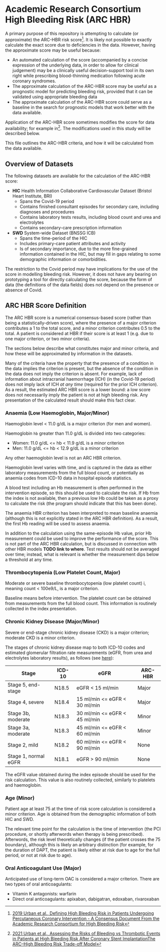 # Academic Research Consortium High Bleeding Risk (ARC HBR)

A primary purpose of this repository is attempting to calculate (or approximate) the ARC-HBR risk score[^1]. It is likely not possible to exactly calculate the exact score due to deficiencies in the data. However, having the approximate score may be useful because:
* An automated calculation of the score (accompanied by a concise expression of the underlying data, in order to allow for clinical judgement) may be a clinically useful decision-support tool in its own right while prescribing blood-thinning medication following acute coronary syndromes.
* The approximate calculation of the ARC-HBR score may be useful as a prognostic model for predicting bleeding risk, provided that it can be validated using appropriate bleeding data
* The approximate calculation of the ARC-HBR score could serve as a baseline in the search for prognostic models that work better with the data available.

Application of the ARC-HBR score sometimes modifies the score for data availability; for example in[^2]. The modifications used in this study will be described below.

This file outlines the ARC-HBR criteria, and how it will be calculated from the data available.

## Overview of Datasets

The following datasets are available for the calculation of the ARC-HBR score:
* **HIC** Health Information Collaborative Cardiovascular Dataset (Bristol Heart Institute, BRI)
    * Spans the Covid-19 period
    * Contains finished consultant episodes for secondary care, including diagnoses and procedures
    * Contains laboratory tests results, including blood count and urea and electrolytes
    * Contains secondary-care prescription information 
* **SWD** System-wide Dataset (BNSSG ICB)
    * Spans the time-period of the HIC
    * Includes primary-care patient attributes and activity
    * Is of secondary importance, due to the more fine-grained information contained in the HIC, but may fill in gaps relating to some demographic information or comorbidities.

The restriction to the Covid period may have implications for the use of the score in modelling bleeding risk. However, it does not have any bearing on prototyping a tool for directly calculating the score, because the form of data (the definitions of the data fields) does not depend on the presence or absence of Covid.

## ARC HBR Score Definition

The ARC HBR score is a numerical consensus-based score (rather than being a statistically-driven score), where the presence of a major criterion contributes a 1 to the total score, and a minor criterion contributes 0.5 to the total. A patient is considered at HBR if their score is at least 1 (e.g. due to one major criterion, or two minor criteria).

The sections below describe what constitutes major and minor criteria, and how these will be approximated by information in the datasets.

Many of the criteria have the property that the presence of a condition in the data implies the criterion is present, but the absence of the condition in the data does not imply the criterion is absent. For example, lack of information about intracranial haemorrhage (ICH) (in the Covid-19 period) does not imply lack of ICH *at any time* (required for the prior ICH criterion). As a result, the estimated ARC HBR score is a lower bound: a low score does not necessarily imply the patient is not at high bleeding risk. Any presentation of the calculated result should make this fact clear.

### Anaemia (Low Haemoglobin, Major/Minor)

Haemoglobin level < 11.0 g/dL is a major criterion (for men and women).

Haemoglobin `hb` greater than 11.0 g/dL is divided into two categories:
* Women: 11.0 g/dL <= hb < 11.9 g/dL is a minor criterion
* Men: 11.0 g/dL <= hb < 12.9 g/dL is a minor criterion

Any other haemoglobin level is not an ARC HBR criterion.

Haemoglobin level varies with time, and is captured in the data as either laboratory measurements from the full blood count, or potentially as anaemia codes from ICD-10 data in hospital episode statistics.

A blood test including an Hb measurement is often performed in the intervention episode, so this should be used to calculate the risk. If Hb from the index is not available, then a previous low Hb could be taken as a proxy to calculate the risk (the program should indicate that this has been done). 

The anaemia HBR criterion has been interpreted to mean baseline anaemia (although this is not explicitly stated in the ARC HBR definition). As a result, the first Hb reading will be used to assess anaemia.

In addition to the calculation using the same-episode Hb value, prior Hb measurement could be used to improve the performance of the score. This is not part of the ARC HBR calculation, but is discussed in connection with other HBR models **TODO link to where**. Test results should not be averaged over time; instead, what is relevant is whether the measurement dips below a threshold at any time.

### Thrombocytopenia (Low Platelet Count, Major)

Moderate or severe baseline thrombocytopenia (low platelet count) i, meaning count < 100e9/L, is a major criterion.

Baseline means before intervention. The platelet count can be obtained from measurements from the full blood count. This information is routinely collected in the index presentation.

### Chronic Kidney Disease (Major/Minor)

Severe or end-stage chronic kidney disease (CKD) is a major criterion; moderate CKD is a minor criterion.

The stages of chronic kidney disease map to both ICD-10 codes and estimated glomerular filtration rate measurements (eGFR, from urea and electrolytes laboratory results), as follows (see [here](https://www.nhs.uk/conditions/kidney-disease/diagnosis/)):

| Stage | ICD-10 | eGFR | ARC-HBR |
|-------|--------|------|---------|
| Stage 5, end-stage | N18.5 | eGFR < 15 ml/min | Major |
| Stage 4, severe | N18.4 | 15 ml/min <= eGFR < 30 ml/min | Major |
| Stage 3b, moderate | N18.3 | 30 ml/min <= eGFR < 45 ml/min | Minor |
| Stage 3a, moderate | N18.3 | 45 ml/min <= eGFR < 60 ml/min | Minor |
| Stage 2, mild | N18.2 | 60 ml/min <= eGFR < 90 ml/min | None |
| Stage 1, normal eGFR | N18.1 | eGFR > 90 ml/min | None |

The eGFR value obtained during the index episode should be used for the risk calculation. This value is also routinely collected, similarly to platelets and haemoglobin.

### Age (Minor)

Patient age at least 75 at the time of risk score calculation is considered a minor criterion. Age is obtained from the demographic information of both HIC and SWD.

The relevant time point for the calculation is the time of intervention (the PCI procedure, or shortly afterwords when therapy is being prescribed). Afterwords, the risk level theoretically changes (if the patient crosses the 75 boundary), although this is likely an arbitrary distinction (for example, for the duration of DAPT, the patient is likely either at risk due to age for the full period, or not at risk due to age).

### Oral Anticoagulant Use (Major)

Anticipated use of long-term OAC is considered a major criterion. There are two types of oral anticoagulants:
* Vitamin K antagonists: warfarin
* Direct oral anticoagulants: apixaban, dabigatran, edoxaban, rivaroxaban






[^1]: [2019 Urban et al., Defining High Bleeding Risk in Patients Undergoing Percutaneous Coronary Intervention - A Consensus Document From the Academic Research Consortium for High Bleeding Risk](https://www.ahajournals.org/doi/10.1161/CIRCULATIONAHA.119.040167)

[^2]: [2021 Urban et al., Assessing the Risks of Bleeding vs Thrombotic Events in Patients at High Bleeding Risk After Coronary Stent ImplantationThe ARC–High Bleeding Risk Trade-off Model](https://jamanetwork.com/journals/jamacardiology/fullarticle/2774812)